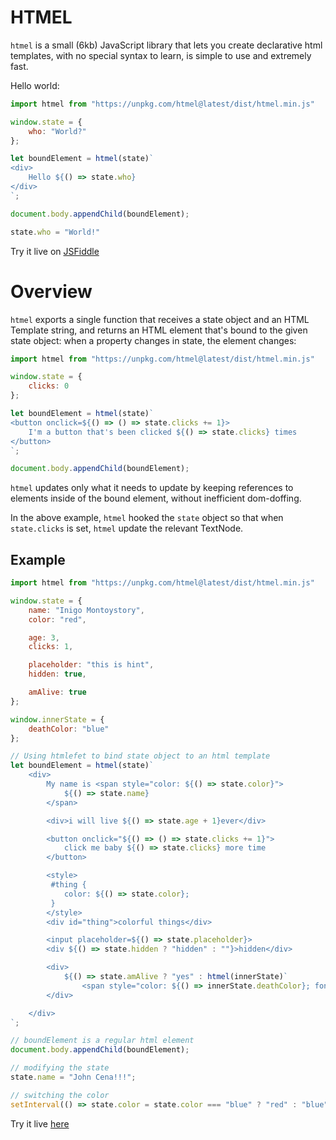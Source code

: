 # HTMEL
`htmel` is a small (6kb) JavaScript library that lets you create declarative html templates, with no special syntax 
to learn, is simple to use and extremely fast.

Hello world:
```javascript
import htmel from "https://unpkg.com/htmel@latest/dist/htmel.min.js"

window.state = {
    who: "World?"
}; 

let boundElement = htmel(state)`
<div>
    Hello ${() => state.who}
</div>
`;

document.body.appendChild(boundElement);

state.who = "World!"
```
Try it live on <a href="https://jsfiddle.net/x4z3w6sr/">JSFiddle</a>

# Overview
`htmel` exports a single function that receives a state object and an HTML 
Template string, and returns an HTML element that's bound to the given state 
object: when a property changes in state, the element changes:
```javascript
import htmel from "https://unpkg.com/htmel@latest/dist/htmel.min.js"

window.state = {
    clicks: 0
}; 

let boundElement = htmel(state)`
<button onclick=${() => () => state.clicks += 1}>
    I'm a button that's been clicked ${() => state.clicks} times
</button>
`;

document.body.appendChild(boundElement);
```

`htmel` updates only what it needs to update by keeping references to elements
inside of the bound element, without inefficient dom-doffing.

In the above example, `htmel` hooked the `state` object so that when 
`state.clicks` is set, `htmel` update the relevant TextNode.

## Example
```javascript
import htmel from "https://unpkg.com/htmel@latest/dist/htmel.min.js"

window.state = {
    name: "Inigo Montoystory",
    color: "red",

    age: 3,
    clicks: 1,

    placeholder: "this is hint",
    hidden: true,

    amAlive: true
};

window.innerState = {
    deathColor: "blue"
};

// Using htmlefet to bind state object to an html template
let boundElement = htmel(state)`
    <div>
        My name is <span style="color: ${() => state.color}">
            ${() => state.name}
        </span>

        <div>i will live ${() => state.age + 1}ever</div>

        <button onclick="${() => () => state.clicks += 1}">
            click me baby ${() => state.clicks} more time
        </button>

        <style>
         #thing {
            color: ${() => state.color};
         }
        </style>
        <div id="thing">colorful things</div>

        <input placeholder=${() => state.placeholder}>
        <div ${() => state.hidden ? "hidden" : ""}>hidden</div>

        <div>
            ${() => state.amAlive ? "yes" : htmel(innerState)`
                <span style="color: ${() => innerState.deathColor}; font-size: ${() => innerState.deathColor === "blue" ? "40px" : "13px"};">NO</span>`}
        </div>

    </div>
`;

// boundElement is a regular html element
document.body.appendChild(boundElement);

// modifying the state
state.name = "John Cena!!!";

// switching the color
setInterval(() => state.color = state.color === "blue" ? "red" : "blue", 500);
```
Try it live <a href="https://jsfiddle.net/0xy27kdr/">here</a>
